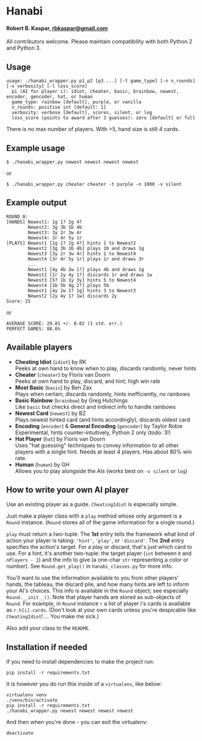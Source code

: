 # Hanabi
#### Robert B. Kaspar, rbkaspar@gmail.com

All contributors welcome.  Please maintain compatibility with both Python 2 and
Python 3.

## Usage
    usage: ./hanabi_wrapper.py p1 p2 [p3 ...] [-t game_type] [-n n_rounds] [-v verbosity] [-l loss_score]
      pi (AI for player i): idiot, cheater, basic, brainbow, newest, encoder, gencoder, hat, or human
      game_type: rainbow [default], purple, or vanilla
      n_rounds: positive int [default: 1]
      verbosity: verbose [default], scores, silent, or log
      loss_score (points to award after 3 guesses): zero [default] or full

There is no max number of players.  With >5, hand size is still 4 cards.

## Example usage
    $ ./hanabi_wrapper.py newest newest newest newest
or

    $ ./hanabi_wrapper.py cheater cheater -t purple -n 1000 -v silent

## Example output
    ROUND 0:
    [HANDS] Newest1: 1g 1? 2g 4?
            Newest2: 3g 3b 1b 4b
            Newest3: 3y 2r 3w 4r
            Newest4: 3r 4r 5y 1r
    [PLAYS] Newest1 [1g 1? 2g 4?] hints 1 to Newest2
            Newest2 [3g 3b 1b 4b] plays 1b and draws 1g
            Newest3 [3y 2r 3w 4r] hints 1 to Newest4
            Newest4 [3r 4r 5y 1r] plays 1r and draws 3r
            ...
            Newest1 [4y 4b 2w 1?] plays 4b and draws 1g
            Newest2 [1r 2y 4y 1?] discards 1r and draws 1w
            Newest3 [5? 1b 1y 3y] hints 5 to Newest4
            Newest4 [1b 5b 4g 2?] plays 5b
            Newest1 [4y 2w 1? 1g] hints 3 to Newest3
            Newest2 [2y 4y 1? 1w] discards 2y
    Score: 25
or

    AVERAGE SCORE: 29.81 +/- 0.02 (1 std. err.)
    PERFECT GAMES: 88.6%

## Available players
* **Cheating Idiot** (`idiot`) by RK<br>
  Peeks at own hand to know when to play, discards randomly, never hints
* **Cheater** (`cheater`) by Floris van Doorn<br>
  Peeks at own hand to play, discard, and hint; high win rate
* **Most Basic** (`basic`) by Ben Zax<br>
  Plays when certain, discards randomly, hints inefficiently, no rainbows
* **Basic Rainbow** (`brainbow`) by Greg Hutchings<br>
  Like `basic` but checks direct and indirect info to handle rainbows
* **Newest Card** (`newest`) by BZ<br>
  Plays newest hinted card (and hints accordingly), discards oldest card
* **Encoding** (`encoder`) & **General Encoding** (`gencoder`) by Taylor Robie<br>
  Experimental, hints counter-intuitively, Python 2 only (todo: 3!)
* **Hat Player** (`hat`) by Floris van Doorn<br>
  Uses "hat guessing" techniques to convey information to all other players with a single hint. Needs at least 4 players. Has about 80% win rate.
* **Human** (`human`) by GH<br>
  Allows you to play alongside the AIs (works best on `-v silent` or `log`)

## How to write your own AI player
Use an existing player as a guide.  `CheatingIdiot` is especially simple.

Just make a player class with a `play` method whose only argument is a `Round`
instance.  (`Round` stores all of the game information for a single round.)

`play` must return a two-tuple.  The **1st** entry tells the framework what
 kind of action your player is taking: `'hint'`, `'play'`, or `'discard'`.  The
**2nd** entry specifies the action's target.  For a play or discard, that's
 just which card to use.  For a hint, it's another two-tuple: the target player
(`int` between `0` and `nPlayers - 1`) and the info to give (a one-char `str`
representing a color or number).  See `Round.get_play()` in `hanabi_classes.py`
for more info.

You'll want to use the information available to you from other players' hands,
the tableau, the discard pile, and how many hints are left to inform your AI's
choices.  This info is available in the `Round` object; see especially
`Round.__init__()`.  Note that player hands are stored as sub-objects of
`Round`.  For example, in `Round` instance `r` a list of player i's cards is
available as `r.h[i].cards`.  (Don't look at your own cards unless you're
despicable like `CheatingIdiot`!  ... You make me sick.)

Also add your class to the `README`.

## Installation if needed
If you need to install dependencies to make the project run:

    pip install -r requirements.txt

It is however you do run this inside of a `virtualenv`, like below:

    virtualenv venv
    ./venv/bin/activate
    pip install -r requirements.txt
    ./hanabi_wrapper.py newest newest newest newest

And then when you're done - you can exit the virtualenv:

    deactivate
